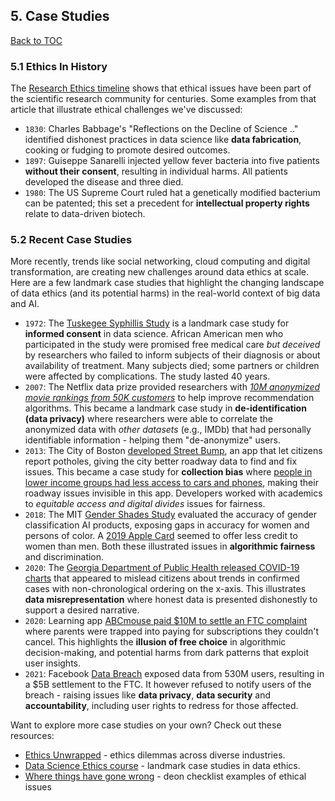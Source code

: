 ## 5. Case Studies

[Back to TOC](/?id=table-of-contents)

### 5.1 Ethics In History

The [Research Ethics timeline](https://www.niehs.nih.gov/research/resources/bioethics/timeline/index.cfm) shows that ethical issues have been part of the scientific research community for centuries. Some examples from that article that illustrate ethical challenges we've discussed:

 * `1830`: Charles Babbage's "Reflections on the Decline of Science .." identified dishonest practices in data science like **data fabrication**, cooking or fudging to promote desired outcomes. 
 * `1897`: Guiseppe Sanarelli injected yellow fever bacteria into five patients **without their consent**, resulting in individual harms. All patients developed the disease and three died. 
 * `1980`: The US Supreme Court ruled hat a genetically modified bacterium can be patented; this set a precedent for **intellectual property rights** relate to data-driven biotech.


### 5.2 Recent Case Studies

More recently, trends like social networking, cloud computing and digital transformation, are creating new challenges around data ethics at scale. Here are a few landmark case studies that highlight the changing landscape of data ethics (and its potential harms) in the real-world context of big data and AI.

* `1972`: The [Tuskegee Syphillis Study](https://en.wikipedia.org/wiki/Tuskegee_Syphilis_Study) is a landmark case study for **informed consent** in data science. African American men who participated in the study were promised free medical care _but deceived_ by researchers who failed to inform subjects of their diagnosis or about availability of treatment. Many subjects died; some partners or children were affected by complications. The study lasted 40 years.
* `2007`: The Netflix data prize provided researchers with [_10M anonymized movie rankings from 50K customers_](https://www.wired.com/2007/12/why-anonymous-data-sometimes-isnt/) to help improve recommendation algorithms. This became a landmark case study in **de-identification (data privacy)** where researchers were able to correlate the anonymized data with _other datasets_ (e.g., IMDb) that had personally identifiable information - helping them "de-anonymize" users.
* `2013`: The City of Boston [developed Street Bump](https://www.boston.gov/transportation/street-bump), an app that let citizens report potholes, giving the city better roadway data to find and fix issues. This became a case study for **collection bias** where [people in lower income groups had less access to cars and phones](https://hbr.org/2013/04/the-hidden-biases-in-big-data), making their roadway issues invisible in this app. Developers worked with academics to _equitable access and digital divides_ issues for fairness.
* `2018`: The MIT [Gender Shades Study](http://gendershades.org/overview.html) evaluated the accuracy of gender classification AI products, exposing gaps in accuracy for women and persons of color. A [2019 Apple Card](https://www.wired.com/story/the-apple-card-didnt-see-genderand-thats-the-problem/) seemed to offer less credit to women than men. Both these illustrated issues in **algorithmic fairness** and discrimination.
* `2020`: The [Georgia Department of Public Health released COVID-19 charts](https://www.vox.com/covid-19-coronavirus-us-response-trump/2020/5/18/21262265/georgia-covid-19-cases-declining-reopening) that appeared to mislead citizens about trends in confirmed cases with non-chronological ordering on the x-axis. This illustrates **data misrepresentation** where honest data is presented dishonestly to support a desired narrative.
* `2020`: Learning app [ABCmouse paid $10M to settle an FTC complaint](https://www.washingtonpost.com/business/2020/09/04/abcmouse-10-million-ftc-settlement/) where parents were trapped into paying for subscriptions they couldn't cancel. This highlights the **illusion of free choice** in algorithmic decision-making, and potential harms from dark patterns that exploit user insights.
* `2021`: Facebook [Data Breach](https://www.npr.org/2021/04/09/986005820/after-data-breach-exposes-530-million-facebook-says-it-will-not-notify-users) exposed data from 530M users, resulting in a $5B settlement to the FTC. It however refused to notify users of the breach - raising issues like **data privacy**, **data security** and **accountability**, including user rights to redress for those affected.


Want to explore more case studies on your own? Check out these resources:

 * [Ethics Unwrapped](https://ethicsunwrapped.utexas.edu/case-studies) - ethics dilemmas across diverse industries. 
 * [Data Science Ethics course](https://www.coursera.org/learn/data-science-ethics#syllabus) - landmark case studies in data ethics.
 * [Where things have gone wrong](https://deon.drivendata.org/examples/) - deon checklist examples of ethical issues